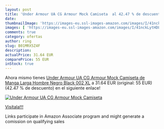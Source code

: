 ```yaml
---
layout: post
title: 'Under Armour UA CG Armour Mock Camiseta  al 42.47 % de descuento'
date: 
thumbnailImage: 'https://images-eu.ssl-images-amazon.com/images/I/41nckLytHDL._SL200_.jpg'
images: [ 'https://images-eu.ssl-images-amazon.com/images/I/41nckLytHDL._SL200_.jpg' ]
comments: true
category: ofertas
author: ring
slug: B01MRX5Z4F
description:
actualPrice: 31.64 EUR
comparePrice: 55 EUR
inStock: true
---
```


Ahora mismo tienes [Under Armour UA CG Armour Mock Camiseta de Manga Larga  Hombre  Negro  Black 002   XL](https://www.amazon.es/dp/B01MRX5Z4F/?tag=tolees-21) a 31.64 EUR (original: 55 EUR) (42.47 %  de descuento) en el siguiente enlace!

[![Under Armour UA CG Armour Mock Camiseta ](https://images-eu.ssl-images-amazon.com/images/I/41nckLytHDL._SL200_.jpg)](https://www.amazon.es/dp/B01MRX5Z4F/?tag=tolees-21)

[Visítala!!!](https://www.amazon.es/dp/B01MRX5Z4F/?tag=tolees-21)

Links participate in Amazon Associate program and might generate a comission on qualifying sales
